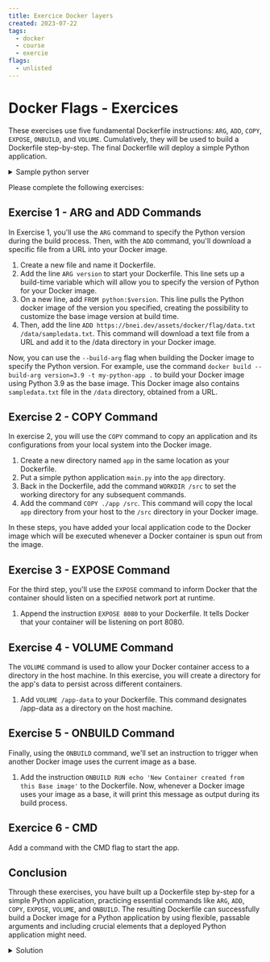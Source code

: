 ```yaml
---
title: Exercice Docker layers
created: 2023-07-22
tags:
  - docker
  - course
  - exercie
flags:
  - unlisted
---
```


# Docker Flags - Exercices

These exercises use five fundamental Dockerfile instructions: `ARG`, `ADD`, `COPY`, `EXPOSE`, `ONBUILD`, and `VOLUME`. Cumulatively, they will be used to build a Dockerfile step-by-step. The final Dockerfile will deploy a simple Python application.

<details class="mb-4">
<summary class="cursor-pointer -mb-4 font-bold">Sample python server</summary>

```python
import os
from http.server import BaseHTTPRequestHandler, HTTPServer

class Handler(BaseHTTPRequestHandler):
    def do_GET(self):
        try:
            with open('/data/sampledata.txt', 'r') as file:
                content = file.read()
            self.send_response(200)
            self.send_header('Content-type', 'text/plain')
            self.end_headers()
            self.wfile.write(bytes(content, "utf8"))
        except Exception as e:
            self.send_response(500)
            self.send_header('Content-type', 'text/plain')
            self.end_headers()
            self.wfile.write(bytes(str(e), "utf8"))

if __name__ == '__main__':
    port = int(os.getenv("PORT", 8080))
    HTTPServer(('', port), Handler).serve_forever()
```

</details>

Please complete the following exercises:

## Exercise 1 - ARG and ADD Commands

In Exercise 1, you'll use the `ARG` command to specify the Python version during the build process. Then, with the `ADD` command, you'll download a specific file from a URL into your Docker image.

1. Create a new file and name it Dockerfile.
2. Add the line `ARG version` to start your Dockerfile. This line sets up a build-time variable which will allow you to specify the version of Python for your Docker image.
3. On a new line, add `FROM python:$version`. This line pulls the Python docker image of the version you specified, creating the possibility to customize the base image version at build time.
4. Then, add the line `ADD https://bnei.dev/assets/docker/flag/data.txt /data/sampledata.txt`. This command will download a text file from a URL and add it to the /data directory in your Docker image.

Now, you can use the `--build-arg` flag when building the Docker image to specify the Python version. For example, use the command `docker build --build-arg version=3.9 -t my-python-app .` to build your Docker image using Python 3.9 as the base image. This Docker image also contains `sampledata.txt` file in the `/data` directory, obtained from a URL. 

## Exercise 2 - COPY Command

In exercise 2, you will use the `COPY` command to copy an application and its configurations from your local system into the Docker image.

1. Create a new directory named `app` in the same location as your Dockerfile.
2. Put a simple python application `main.py` into the `app` directory.
3. Back in the Dockerfile, add the command `WORKDIR /src` to set the working directory for any subsequent commands.
4. Add the command `COPY ./app /src`. This command will copy the local `app` directory from your host to the `/src` directory in your Docker image.

In these steps, you have added your local application code to the Docker image which will be executed whenever a Docker container is spun out from the image. 

## Exercise 3 - EXPOSE Command

For the third step, you'll use the `EXPOSE` command to inform Docker that the container should listen on a specified network port at runtime.

1. Append the instruction `EXPOSE 8080` to your Dockerfile. It tells Docker that your container will be listening on port 8080.

## Exercise 4 - VOLUME Command

The `VOLUME` command is used to allow your Docker container access to a directory in the host machine. In this exercise, you will create a directory for the app's data to persist across different containers.

1. Add `VOLUME /app-data` to your Dockerfile. This command designates /app-data as a directory on the host machine.

## Exercise 5 - ONBUILD Command

Finally, using the `ONBUILD` command, we'll set an instruction to trigger when another Docker image uses the current image as a base.

1. Add the instruction `ONBUILD RUN echo 'New Container created from this Base image'` to the Dockerfile. Now, whenever a Docker image uses your image as a base, it will print this message as output during its build process.

## Exercice 6 - CMD

Add a command with the CMD flag to start the app.

## Conclusion

Through these exercises, you have built up a Dockerfile step by-step for a simple Python application, practicing essential commands like `ARG`, `ADD`, `COPY`, `EXPOSE`, `VOLUME`, and `ONBUILD`. The resulting Dockerfile can successfully build a Docker image for a Python application by using flexible, passable arguments and including crucial elements that a deployed Python application might need.

<details class="mb-4">
<summary class="cursor-pointer -mb-4 font-bold">Solution</summary>

**Exercise 1 - ARG and ADD Commands Solution**

The solution to these commands in a Dockerfile would be as follows:

```Dockerfile
ARG version
FROM python:$version
ADD https://bnei.dev/assets/docker/flag/data.txt /data/sampledata.txt
```
With these lines:
- You can specify Python version using the `--build-arg version=3.9` flag while building the Docker image.
- 'sampledata.txt' is added to '/data' directory from a URL.

**Exercise 2 - COPY Command Solution**

For the COPY command, the solution is:

```Dockerfile
WORKDIR /src
COPY ./app /src
```
These lines set '/src' as the working directory and copies all files from your local 'app' directory into '/src'.

**Exercise 3 - EXPOSE Command Solution**

For the EXPOSE command, the solution is:

```Dockerfile
EXPOSE 8080
```
This line tells Docker that the container should listen on network port 8080 at runtime.

**Exercise 4 - VOLUME Command Solution**

For the VOLUME command, the solution is:

```Dockerfile
VOLUME /app-data
```
This line updates Dockerfile to create '/app-data' as a directory on the host machine.

**Exercise 5 - ONBUILD Command Solution**

For the ONBUILD command, the solution is:

```Dockerfile
ONBUILD RUN echo 'New Container created from this Base image'
```
This line updates Dockerfile to print a message whenever a new Docker image is built from your image as a base.

**Exercise 6 - CMD**

For the CMD command, the solution is:

```Dockerfile
CMD [ "python", "app.py" ]
```

**Final Dockerfile**

Pulling all these instructions together, our final Dockerfile looks like this:

```Dockerfile
ARG version
FROM python:$version
ADD https://bnei.dev/assets/docker/flag/data.txt /data/sampledata.txt
WORKDIR /src
COPY ./app /src
EXPOSE 8080
VOLUME /app-data
ONBUILD RUN echo 'New Container created from this Base image'
CMD [ "python", "app.py" ]
```

In conclusion, with these solutions you have a modular Dockerfile which will build a Docker container for a Python application. You can specify the Python version, work directory, exposed port, and even an action based on triggers from subsequent Dockerfiles.
</details>